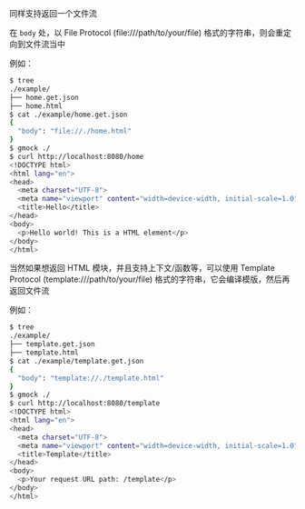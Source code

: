 同样支持返回一个文件流

在 `body` 处，以 File Protocol (file:///path/to/your/file) 格式的字符串，则会重定向到文件流当中

例如：

```bash
$ tree
./example/
├── home.get.json
├── home.html
$ cat ./example/home.get.json
{
  "body": "file://./home.html"
}
$ gmock ./
$ curl http://localhost:8080/home
<!DOCTYPE html>
<html lang="en">
<head>
  <meta charset="UTF-8">
  <meta name="viewport" content="width=device-width, initial-scale=1.0">
  <title>Hello</title>
</head>
<body>
  <p>Hello world! This is a HTML element</p>
</body>
</html>
```

当然如果想返回 HTML 模块，并且支持上下文/函数等，可以使用 Template Protocol (template:///path/to/your/file) 格式的字符串，它会编译模版，然后再返回文件流

例如：

```bash
$ tree
./example/
├── template.get.json
├── template.html
$ cat ./example/template.get.json
{
  "body": "template://./template.html"
}
$ gmock ./
$ curl http://localhost:8080/template
<!DOCTYPE html>
<html lang="en">
<head>
  <meta charset="UTF-8">
  <meta name="viewport" content="width=device-width, initial-scale=1.0">
  <title>Template</title>
</head>
<body>
  <p>Your request URL path: /template</p>
</body>
</html>
```
